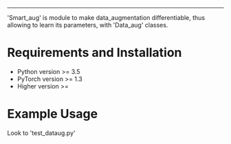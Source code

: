 
----------------
'Smart_aug' is module to make data_augmentation differentiable, thus allowing to learn its parameters, with 'Data_aug' classes.


# Requirements and Installation

* Python version >= 3.5
* PyTorch version >= 1.3
* Higher version >=

# Example Usage

Look to 'test_dataug.py'